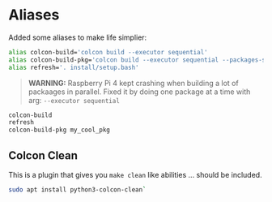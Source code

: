 # Aliases

Added some aliases to make life simplier:

```bash
alias colcon-build='colcon build --executor sequential'
alias colcon-build-pkg='colcon build --executor sequential --packages-select'
alias refresh='. install/setup.bash'
```

> **WARNING:** Raspberry Pi 4 kept crashing when building a lot of packaages
> in parallel. Fixed it by doing one package at a time with arg:
> `--executor sequential`

```bash
colcon-build
refresh
colcon-build-pkg my_cool_pkg
```

## Colcon Clean

This is a plugin that gives you `make clean` like abilities ... should be included.

```bash
sudo apt install python3-colcon-clean`
```
